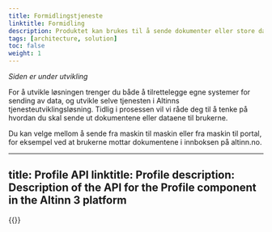 ```yaml
---
title: Formidlingstjeneste
linktitle: Formidling
description: Produktet kan brukes til å sende dokumenter eller store datamengder mellom offentlige virksomheter eller mellom offentlige og private virksomheter.
tags: [architecture, solution]
toc: false
weight: 1
---
```

*Siden er under utvikling*

For å utvikle løsningen trenger du både å tilrettelegge egne systemer for sending av data, og utvikle selve tjenesten i Altinns tjenesteutviklingsløsning.
Tidlig i prosessen vil vi råde deg til å tenke på hvordan du skal sende ut dokumentene eller dataene til brukerne.

Du kan velge mellom å sende fra maskin til maskin eller fra maskin til portal, for eksempel ved at brukerne mottar dokumentene i innboksen på altinn.no.

---
title: Profile API
linktitle: Profile
description: Description of the API for the Profile component in the Altinn 3 platform
---

{{<children />}}

